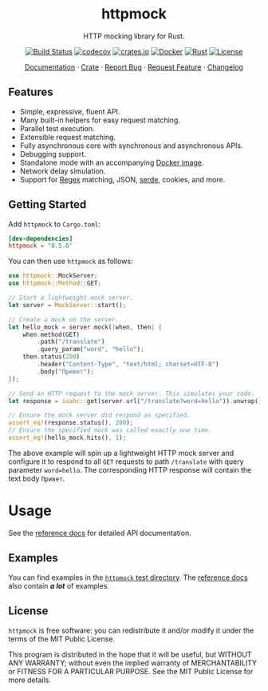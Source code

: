 <div align="center">
<h1>httpmock</h1>
</div>

<p align="center">HTTP mocking library for Rust.</p>
<div align="center">
    
[![Build Status](https://dev.azure.com/alexliesenfeld/httpmock/_apis/build/status/alexliesenfeld.httpmock?branchName=master)](https://dev.azure.com/alexliesenfeld/httpmock/_build/latest?definitionId=2&branchName=master)
[![codecov](https://codecov.io/gh/alexliesenfeld/httpmock/branch/master/graph/badge.svg)](https://codecov.io/gh/alexliesenfeld/httpmock)
[![crates.io](https://img.shields.io/crates/d/httpmock.svg)](https://crates.io/crates/httpmock)
[![Docker](https://img.shields.io/docker/cloud/build/alexliesenfeld/httpmock)](https://hub.docker.com/r/alexliesenfeld/httpmock)
[![Rust](https://img.shields.io/badge/rust-1.43.0%2B-blue.svg?maxAge=3600)](https://github.com/rust-lang/regex)
[![License](https://img.shields.io/github/license/alexliesenfeld/httpmock.svg)](LICENSE)
	
</div>

<p align="center">
    <a href="https://docs.rs/httpmock/">Documentation</a>
    ·
    <a href="https://crates.io/crates/httpmock">Crate</a>
    ·
    <a href="https://github.com/alexliesenfeld/httpmock/issues">Report Bug</a>
    ·
    <a href="https://github.com/alexliesenfeld/httpmock/issues">Request Feature</a>
    ·
    <a href="https://github.com/alexliesenfeld/httpmock/blob/develop/RELEASES.md">Changelog</a>
</p>

## Features

* Simple, expressive, fluent API.
* Many built-in helpers for easy request matching.
* Parallel test execution.
* Extensible request matching.
* Fully asynchronous core with synchronous and asynchronous APIs.
* Debugging support.
* Standalone mode with an accompanying [Docker image](https://hub.docker.com/r/alexliesenfeld/httpmock).
* Network delay simulation.
* Support for [Regex](https://docs.rs/regex/) matching, JSON, [serde](https://crates.io/crates/serde), cookies, and more.


## Getting Started
Add `httpmock` to `Cargo.toml`:

```toml
[dev-dependencies]
httpmock = "0.5.0"
```
You can then use `httpmock` as follows:
```rust
use httpmock::MockServer;
use httpmock::Method::GET;

// Start a lightweight mock server.
let server = MockServer::start();

// Create a mock on the server.
let hello_mock = server.mock(|when, then| {
    when.method(GET)
        .path("/translate")
        .query_param("word", "hello");
    then.status(200)
        .header("Content-Type", "text/html; charset=UTF-8")
        .body("Привет");
});

// Send an HTTP request to the mock server. This simulates your code.
let response = isahc::get(server.url("/translate?word=hello")).unwrap();

// Ensure the mock server did respond as specified.
assert_eq!(response.status(), 200);
// Ensure the specified mock was called exactly one time.
assert_eq!(hello_mock.hits(), 1);
```

The above example will spin up a lightweight HTTP mock server and configure it to respond to all `GET` requests 
to path `/translate` with query parameter `word=hello`. The corresponding HTTP response will contain the text body 
`Привет`.

# Usage
See the [reference docs](https://docs.rs/httpmock/) for detailed API documentation.

## Examples
You can find examples in the 
[`httpmock` test directory](https://github.com/alexliesenfeld/httpmock/blob/master/tests/). 
The [reference docs](https://docs.rs/httpmock/) also contain _**a lot**_ of examples. 

## License
`httpmock` is free software: you can redistribute it and/or modify it under the terms of the MIT Public License.
 
This program is distributed in the hope that it will be useful, but WITHOUT ANY WARRANTY; without even the implied 
warranty of MERCHANTABILITY or FITNESS FOR A PARTICULAR PURPOSE. See the MIT Public License for more details.
